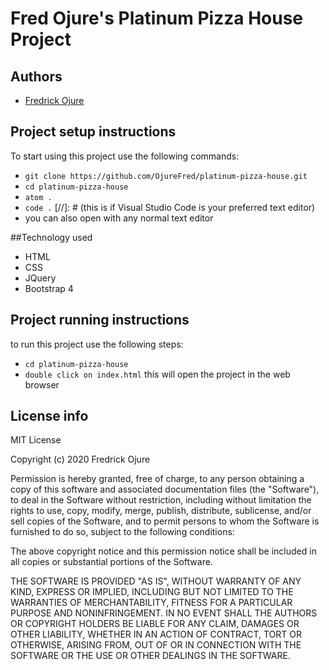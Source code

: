 # Fred Ojure's Platinum Pizza House Project

## Authors
- [Fredrick Ojure](https://github.com/OjureFred)

## Project setup instructions
To start using this project use the following commands:

- `git clone https://github.com/OjureFred/platinum-pizza-house.git`
- `cd platinum-pizza-house`
- `atom .`
- `code .` [//]: # (this is if Visual Studio Code is your preferred text editor)
- you can also open with any normal text editor

##Technology used
- HTML
- CSS
- JQuery
- Bootstrap 4

## Project running instructions
to run this project use the following steps:

- `cd platinum-pizza-house`
- `double click on index.html`
this will open the project in the web browser



## License info
MIT License

Copyright (c) 2020 Fredrick Ojure

Permission is hereby granted, free of charge, to any person obtaining a copy
of this software and associated documentation files (the "Software"), to deal
in the Software without restriction, including without limitation the rights
to use, copy, modify, merge, publish, distribute, sublicense, and/or sell
copies of the Software, and to permit persons to whom the Software is
furnished to do so, subject to the following conditions:

The above copyright notice and this permission notice shall be included in all
copies or substantial portions of the Software.

THE SOFTWARE IS PROVIDED "AS IS", WITHOUT WARRANTY OF ANY KIND, EXPRESS OR
IMPLIED, INCLUDING BUT NOT LIMITED TO THE WARRANTIES OF MERCHANTABILITY,
FITNESS FOR A PARTICULAR PURPOSE AND NONINFRINGEMENT. IN NO EVENT SHALL THE
AUTHORS OR COPYRIGHT HOLDERS BE LIABLE FOR ANY CLAIM, DAMAGES OR OTHER
LIABILITY, WHETHER IN AN ACTION OF CONTRACT, TORT OR OTHERWISE, ARISING FROM,
OUT OF OR IN CONNECTION WITH THE SOFTWARE OR THE USE OR OTHER DEALINGS IN THE
SOFTWARE.
